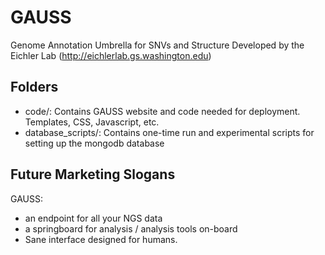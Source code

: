 GAUSS
=====

Genome Annotation Umbrella for SNVs and Structure
Developed by the Eichler Lab (http://eichlerlab.gs.washington.edu)


Folders
------

- code/: Contains GAUSS website and code needed for deployment. Templates, CSS, Javascript, etc.
- database_scripts/: Contains one-time run and experimental scripts for setting up the mongodb database


Future Marketing Slogans
------
GAUSS:
 - an endpoint for all your NGS data
 - a springboard for analysis / analysis tools on-board
 - Sane interface designed for humans.
